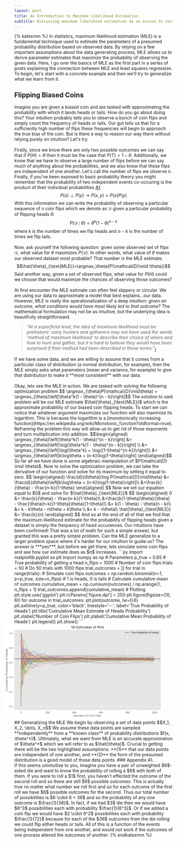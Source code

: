 ```yaml
---
layout: post
title: An Introduction to Maximum Likelihood Estimation
subtitle: Discussing maximum likelihood estimation as an excuse to test out LaTeX rendering.
---
```


{% katexmm %}
In statistics, maximum likelihood estimation (MLE) is a fundamental technique used to estimate the parameters of a presumed probability distribution based on observed data. By relying on a few important assumptions about the data generating process, MLE allows us to derive parameter estimates that maximize the probability of observing the given data. Here, I go over the basics of MLE as the first part in a series of posts explaining the connection between MLE and least squares regression.
To begin, let's start with a concrete example and then we'll try to generalize what we learn from it.
## Flipping Biased Coins
Imagine you are given a biased coin and are tasked with approximating the probability with which it lands heads or tails. How do you go about doing this? Your intuition probably tells you to observe a bunch of coin flips and simply count the frequency of heads or tails. Our gut tells us that for a sufficiently high number of flips these frequencies will begin to approach the true bias of the coin. But is there a way to reason our way there without relying purely on intuition? Let's try.
<br><br>
Firstly, since we know there are only two possible outcomes we can say that if $P(H) = \theta$ then it must be the case that $P(T) = 1 - \theta$. Additionally, we know that we have to observe a large number of flips before we can say much of anything about the probabilities, and we also know that these flips are independent of one another. Let's call the number of flips we observe $n$. Finally, if you've been exposed to basic probability theory you might remember that the probability of two independent events co-occuring is the product of their individual probabilities [A1](#appendix_one).
$$ P(x)\perp P(y) \rightarrow P(x, y) = P(x)P(y)$$
With this information we can write the probability of observing a particular sequence of $n$ coin flips which we denote as $\mathcal{D}$ given a particular probability of flipping heads $\theta$:
$$ P(\mathcal{D} \mid \theta) = \theta^k(1 - \theta)^{n - k} $$
where $k$ is the number of times we flip heads and $n - k$ is the number of times we flip tails.
<br><br>
Now, ask yourself the following question: given some observed set of flips $\mathcal{D}$, what value for $\theta$ maximizes $P(\mathcal{D})$. In other words, what value of $\theta$ makes our observed dataset most probable? That number *is* the MLE estimate.
$$\hat{\theta}_{\text{MLE}}=\argmax_\theta{P(\mathcal{D}\mid \theta)}$$
Said another way, given a set of observed flips, what value for $P(H)$ could we choose that would maximize the chances of observing those outcomes?
<br><br>
At first encounter the MLE estimate can often feel slippery or circular. We are using our data to approximate a model that best explains...our data. However, MLE is really the operationalization of a deep intuition: *given an outcome, what conditions would have most likely led to that outcome?* The mathematical formulation may not be as intuitive, but the underlying idea is beautifully straightforward.
<br>
<blockquote style="font-style: italic">
"At a superficial level, the idea of maximum likelihood must be prehistoric: early hunters and gatherers may not have used the words 'method of maximum likelihood' to describe their choice of where and how to hunt and gather, but it is hard to believe they would have been surprised if their method had been described in those terms."<sub><a href="https://arxiv.org/pdf/0804.2996.pdf">1</a></sub>
</blockquote>
If we have some data, and we are willing to assume that it comes from a particular class of distribution (a normal distribution, for example), then the MLE simply asks what parameters (mean and variance, for example) to give that distribution to make it **most consistent** with our data.
<br><br>
Okay, lets see the MLE in action. We are tasked with solving the following optimization problem
$$ \argmax_{\theta}P(\mathcal{D}\mid\theta) = \argmax_{\theta}\left[\theta^k(1 - \theta)^{n - k}\right]$$
The solution to said problem will be our MLE estimate $\hat{\theta}_{\text{MLE}}$ which is the approximate probability of our biased coin flipping heads. To start we can notice that whatever argument maximizes our function will also maximize its logarithm. This is because the logarithm is a [monotonically increasing function](https://en.wikipedia.org/wiki/Monotonic_function?oldformat=true). Reframing the problem this way will allow us to get rid of those exponents and turn multiplication into addition.
$$\begin{aligned}
\argmax_{\theta}\left[\theta^k(1 - \theta)^{n - k}\right] &= \argmax_{\theta}\left[\log(\theta^k(1 - \theta)^{n - k})\right] \\
&= \argmax_{\theta}\left[\log(\theta^k) + \log((1-\theta)^{n-k})\right]\\
&= \argmax_{\theta}\left[k\log\theta + (n-k)\log(1-\theta)\right]
\end{aligned}$$
So far all we have done is some algebraic manipulation of $P(\mathcal{D} \mid \theta)$. Now to solve the optimization problem, we can take the derivative of our function and solve for its maximum by setting it equal to zero.
$$
\begin{aligned}
    \frac{d}{d\theta}\log P(\mathcal{D}\mid\theta) &= \frac{d}{d\theta}\left[k\log\theta + (n-k)\log(1-\theta)\right]\\
    &=\frac{k}{\theta} - \frac{n-k}{1-\theta}
\end{aligned}
$$
Now we set our equation equal to $0$ and solve for $\hat{\theta}_{\text{MLE}}$
$$
\begin{aligned}
0 &= \frac{k}{\theta} - \frac{n-k}{1-\theta}\\
&=\frac{k(1-\theta)\theta}{\theta} - \frac{\theta(n-k)(1-\theta)\theta}{1-\theta}\\
&= k(1 - \theta) - \theta(n - k)\\
&= k - k\theta - n\theta + k\theta \\
&= k - n\theta\\
\hat{\theta}_{\text{MLE}} &= \frac{k}{n}
\end{aligned}
$$
And so at the end of all of that we find that the maximum likelihood estimate for the probability of flipping heads given a dataset is simply the frequency of head occurences. Our intuitions have been confirmed! That was a lot of math for such a simple answer, but granted this was a pretty simple problem. Can the MLE generalize to a larger problem space where it's harder for our intuition to guide us? The answer is ***yes***, but before we get there, lets simulate some coin flips and see how our estimate does as $n$ increases.
```py
import matplotlib.pyplot as plt
import numpy as np
# Parameters
p_true = 0.65   # True probability of getting a head
n_flips = 1000  # Number of coin flips
trials = 50   # Do 50 trials with 1000 flips
trial_outcomes = []
for trial in range(trials):
    # Simulate coin flips
    outcomes = np.random.binomial(n=1, p=p_true, size=n_flips)  # 1 is heads, 0 is tails
    # Calculate cumulative mean of outcomes
    cumulative_mean = np.cumsum(outcomes) / np.arange(1, n_flips + 1)
    trial_outcomes.append(cumulative_mean)
# Plotting
plt.style.use('ggplot')
plt.rcParams['figure.dpi'] = 250
plt.figure(figsize=(10, 6))
for outcome in trial_outcomes:
    plt.plot(outcome, lw=0.6)
plt.axhline(y=p_true, color='black', linestyle='--', label='True Probability of Heads')
plt.title('Cumulative Mean Estimate of Heads Probability')
plt.xlabel('Number of Coin Flips')
plt.ylabel('Cumulative Mean Probability of Heads')
plt.legend()
plt.show()
```
<div style="text-align: center; transform: translateX(-6.5%);">
<img src="/assets/images/cumulative_mean.png" width="750">
</div>
## Generalizing the MLE 
We begin by observing a set of data points $$X_1, X_2, \dots, X_n$$
We assume these data points are sampled **independently** from a **known class** of probability distributions $f(x, \theta^*)$.  Ultimately, what we want from MLE is an accurate approximation of $\theta^*$ which we will refer to as $\hat{\theta}$. Crucial to getting there will be the two highlighted assumptions: **(1)** that our data points are independent of one another, and **(2)** the form of the presumed distribution is a good model of those data points.
### Appendix
<a name="appendix_one"></a>A1.<br>
If this seems unintuitive to you, imagine you have a pair of unweighted $6$-sided die and want to know the probability of rolling a $6$ with both of them. If you were to roll a $1$ first, you haven't effected the outcome of the second roll and so there are still $6$ possible outcomes. This is actually true no matter what number we roll first and so for each outcome of the first roll we have $6$ possible outcomes for the second. Thus our total number of possibilities is $6 \cdot 6 = 36$ and so the probability of any one outcome is $\frac{1}{36}$. In fact, if we had $3$ die then we would have $6^3$ possibilities each with probability $\frac{1}{6^3}$. Or if we added a coin flip we would have $2 \cdot 6^2$ possibilities each with probability $\frac{1}{72}$ because for each of the $36$ outcomes from the die rolling we could flip either heads or tails. All of this is a function of the events being independent from one another, and would not work if the outcomes of one process altered the outcomes of another.
{% endkatexmm %}